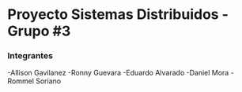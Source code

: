 # Proyecto Sistemas Distribuidos - Grupo #3

### Integrantes
-Allison Gavilanez
-Ronny Guevara
-Eduardo Alvarado
-Daniel Mora
-Rommel Soriano